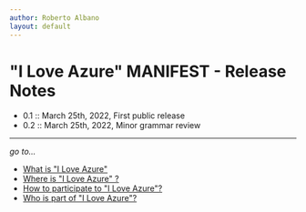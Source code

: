 ```yaml
---
author: Roberto Albano
layout: default
---
```


# "I Love Azure" MANIFEST - Release Notes

* 0.1 :: March 25th, 2022, First public release
* 0.2 :: March 25th, 2022, Minor grammar review

---
*go to...*

- [What is "I Love Azure"](main/whatis/whatis.html)
- [Where is "I Love Azure" ?](main/whereis/whereis.html)
- [How to participate to "I Love Azure"?](main/howtopart/howtopart.html)
- [Who is part of "I Love Azure"?](main/whoisin/whoisin.html)
